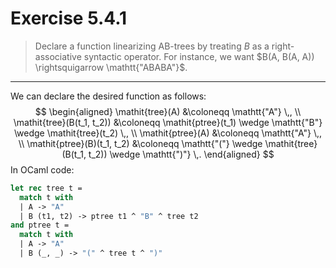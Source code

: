 # Exercise 5.4.1

> Declare a function linearizing AB-trees by treating $B$ as a right-associative syntactic operator.
> For instance, we want $B(A, B(A, A)) \rightsquigarrow \mathtt{"ABABA"}$.

---

We can declare the desired function as follows:
$$
  \begin{aligned}
    \mathit{tree}(A) &\coloneqq \mathtt{"A"} \,, \\
    \mathit{tree}(B(t_1, t_2)) &\coloneqq \mathit{ptree}(t_1) \wedge \mathtt{"B"} \wedge \mathit{tree}(t_2) \,, \\
    \mathit{ptree}(A) &\coloneqq \mathtt{"A"} \,, \\
    \mathit{ptree}(B)(t_1, t_2) &\coloneqq \mathtt{"("} \wedge \mathit{tree}(B(t_1, t_2)) \wedge \mathtt{")"} \,.
  \end{aligned}
$$
In OCaml code:
```ocaml
let rec tree t =
  match t with
  | A -> "A"
  | B (t1, t2) -> ptree t1 ^ "B" ^ tree t2
and ptree t =
  match t with
  | A -> "A"
  | B (_, _) -> "(" ^ tree t ^ ")"
```
